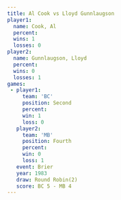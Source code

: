```yaml
---
title: Al Cook vs Lloyd Gunnlaugson
player1:                  
  name: Cook, Al          
  percent:                
  wins: 1                 
  losses: 0               
player2:                  
  name: Gunnlaugson, Lloyd
  percent:                
  wins: 0                 
  losses: 1               
games:
 - player1:          
     team: 'BC'      
     position: Second
     percent:        
     win: 1          
     loss: 0         
   player2:          
     team: 'MB'      
     position: Fourth
     percent:        
     win: 0          
     loss: 1         
   event: Brier        
   year: 1983          
   draw: Round Robin(2)
   score: BC 5 - MB 4  
---
```

